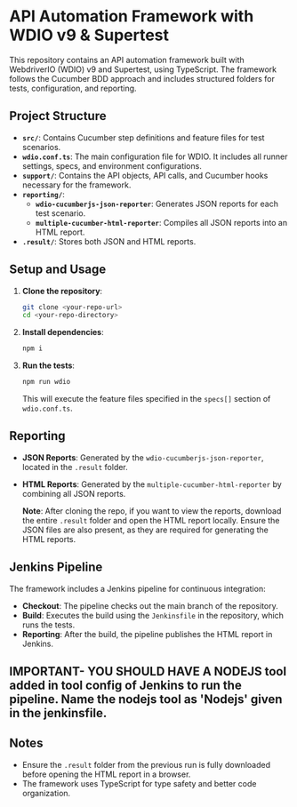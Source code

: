 
# API Automation Framework with WDIO v9 & Supertest

This repository contains an API automation framework built with WebdriverIO (WDIO) v9 and Supertest, using TypeScript. The framework follows the Cucumber BDD approach and includes structured folders for tests, configuration, and reporting.

## Project Structure

- **`src/`**: Contains Cucumber step definitions and feature files for test scenarios.
- **`wdio.conf.ts`**: The main configuration file for WDIO. It includes all runner settings, specs, and environment configurations.
- **`support/`**: Contains the API objects, API calls, and Cucumber hooks necessary for the framework.
- **`reporting/`**: 
  - **`wdio-cucumberjs-json-reporter`**: Generates JSON reports for each test scenario.
  - **`multiple-cucumber-html-reporter`**: Compiles all JSON reports into an HTML report.
- **`.result/`**: Stores both JSON and HTML reports.

## Setup and Usage

1. **Clone the repository**:
   ```bash or bat in Win
   git clone <your-repo-url>
   cd <your-repo-directory>
   ```

2. **Install dependencies**:
   ```bash bat in Win
   npm i
   ```

3. **Run the tests**:
   ```bash bat in Win
   npm run wdio
   ```
   This will execute the feature files specified in the `specs[]` section of `wdio.conf.ts`.

## Reporting

- **JSON Reports**: Generated by the `wdio-cucumberjs-json-reporter`, located in the `.result` folder.
- **HTML Reports**: Generated by the `multiple-cucumber-html-reporter` by combining all JSON reports.
  
  **Note**: After cloning the repo, if you want to view the reports, download the entire `.result` folder and open the HTML report locally. Ensure the JSON files are also present, as they are required for generating the HTML reports.

## Jenkins Pipeline

The framework includes a Jenkins pipeline for continuous integration:
- **Checkout**: The pipeline checks out the main branch of the repository.
- **Build**: Executes the build using the `Jenkinsfile` in the repository, which runs the tests.
- **Reporting**: After the build, the pipeline publishes the HTML report in Jenkins.
## IMPORTANT- YOU SHOULD HAVE A NODEJS tool added in tool config of Jenkins to run the pipeline. Name the nodejs tool as 'Nodejs' given in the jenkinsfile.
## Notes

- Ensure the `.result` folder from the previous run is fully downloaded before opening the HTML report in a browser.
- The framework uses TypeScript for type safety and better code organization.
